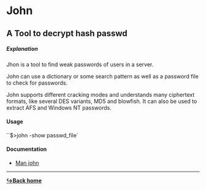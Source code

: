 # John

## A Tool to decrypt hash passwd

##### Explanation

Jhon is a tool to find weak passwords of users in a server.

John can use a dictionary or some search pattern as well as a password file to check for passwords.

John supports different cracking modes and understands many ciphertext formats, like several DES variants, MD5 and blowfish. It can also be used to extract AFS and Windows NT passwords.

#### Usage

``$>john -show passwd_file`

#### Documentation

- [Man john](http://www.linuxcertif.com/man/8/john/)

---

[**:arrow_right_hook:Back home**](../README.md)
